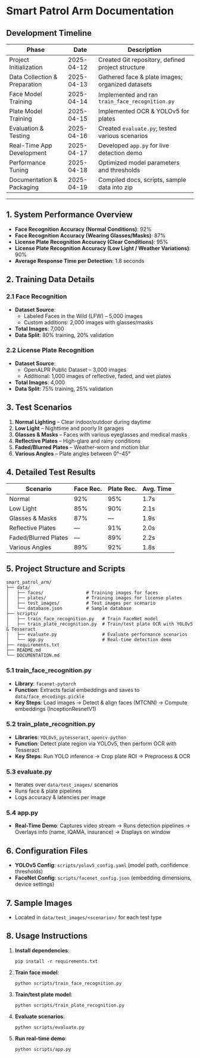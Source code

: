 
# Smart Patrol Arm Documentation

## Development Timeline
| Phase                         | Date       | Description                                        |
|-------------------------------|------------|----------------------------------------------------|
| Project Initialization        | 2025-04-12 | Created Git repository, defined project structure |
| Data Collection & Preparation | 2025-04-13 | Gathered face & plate images; organized datasets  |
| Face Model Training           | 2025-04-14 | Implemented and ran `train_face_recognition.py`    |
| Plate Model Training          | 2025-04-15 | Implemented OCR & YOLOv5 for plates                |
| Evaluation & Testing          | 2025-04-16 | Created `evaluate.py`; tested various scenarios    |
| Real-Time App Development     | 2025-04-17 | Developed `app.py` for live detection demo         |
| Performance Tuning            | 2025-04-18 | Optimized model parameters and thresholds          |
| Documentation & Packaging     | 2025-04-19 | Compiled docs, scripts, sample data into zip       |

---

## 1. System Performance Overview
- **Face Recognition Accuracy (Normal Conditions)**: 92%
- **Face Recognition Accuracy (Wearing Glasses/Masks)**: 87%
- **License Plate Recognition Accuracy (Clear Conditions)**: 95%
- **License Plate Recognition Accuracy (Low Light / Weather Variations)**: 90%
- **Average Response Time per Detection**: 1.8 seconds

## 2. Training Data Details
### 2.1 Face Recognition
- **Dataset Source**:  
  - Labeled Faces in the Wild (LFW) – 5,000 images  
  - Custom additions: 2,000 images with glasses/masks  
- **Total Images**: 7,000  
- **Data Split**: 80% training, 20% validation

### 2.2 License Plate Recognition
- **Dataset Source**:  
  - OpenALPR Public Dataset – 3,000 images  
  - Additional: 1,000 images of reflective, faded, and wet plates  
- **Total Images**: 4,000  
- **Data Split**: 75% training, 25% validation

## 3. Test Scenarios
1. **Normal Lighting** – Clear indoor/outdoor during daytime  
2. **Low Light** – Nighttime and poorly lit garages  
3. **Glasses & Masks** – Faces with various eyeglasses and medical masks  
4. **Reflective Plates** – High-glare and rainy conditions  
5. **Faded/Blurred Plates** – Weather-worn and motion blur  
6. **Various Angles** – Plate angles between 0°–45°

## 4. Detailed Test Results
| Scenario               | Face Rec. | Plate Rec. | Avg. Time |
|------------------------|-----------|------------|-----------|
| Normal                 | 92%       | 95%        | 1.7s      |
| Low Light              | 85%       | 90%        | 2.1s      |
| Glasses & Masks        | 87%       | —          | 1.9s      |
| Reflective Plates      | —         | 91%        | 2.0s      |
| Faded/Blurred Plates   | —         | 89%        | 2.2s      |
| Various Angles         | 89%       | 92%        | 1.8s      |

## 5. Project Structure and Scripts
```
smart_patrol_arm/
├── data/
│   ├── faces/                # Training images for faces
│   ├── plates/               # Training images for license plates
│   ├── test_images/          # Test images per scenario
│   └── database.json         # Sample database
├── scripts/
│   ├── train_face_recognition.py   # Train FaceNet model
│   ├── train_plate_recognition.py  # Train/test plate OCR with YOLOv5 & Tesseract
│   ├── evaluate.py                 # Evaluate performance scenarios
│   └── app.py                      # Real-time detection demo
├── requirements.txt
├── README.md
└── DOCUMENTATION.md
```

### 5.1 train_face_recognition.py
- **Library**: `facenet-pytorch`
- **Function**: Extracts facial embeddings and saves to `data/face_encodings.pickle`
- **Key Steps**: Load images → Detect & align faces (MTCNN) → Compute embeddings (InceptionResnetV1)

### 5.2 train_plate_recognition.py
- **Libraries**: `YOLOv5`, `pytesseract`, `opencv-python`
- **Function**: Detect plate region via YOLOv5, then perform OCR with Tesseract
- **Key Steps**: Run YOLO inference → Crop plate ROI → Preprocess & OCR

### 5.3 evaluate.py
- Iterates over `data/test_images/` scenarios  
- Runs face & plate pipelines  
- Logs accuracy & latencies per image  

### 5.4 app.py
- **Real-Time Demo**: Captures video stream → Runs detection pipelines → Overlays info (name, IQAMA, insurance) → Displays on window

## 6. Configuration Files
- **YOLOv5 Config**: `scripts/yolov5_config.yaml` (model path, confidence thresholds)
- **FaceNet Config**: `scripts/facenet_config.json` (embedding dimensions, device settings)

## 7. Sample Images
- Located in `data/test_images/<scenario>/` for each test type

## 8. Usage Instructions
1. **Install dependencies**:  
   ```
   pip install -r requirements.txt
   ```
2. **Train face model**:  
   ```
   python scripts/train_face_recognition.py
   ```
3. **Train/test plate model**:  
   ```
   python scripts/train_plate_recognition.py
   ```
4. **Evaluate scenarios**:  
   ```
   python scripts/evaluate.py
   ```
5. **Run real-time demo**:  
   ```
   python scripts/app.py
   ```
